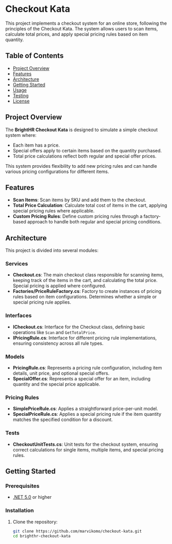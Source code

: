 # Checkout Kata

This project implements a checkout system for an online store, following the principles of the Checkout Kata. The system allows users to scan items, calculate total prices, and apply special pricing rules based on item quantity.

## Table of Contents

- [Project Overview](#project-overview)
- [Features](#features)
- [Architecture](#architecture)
- [Getting Started](#getting-started)
- [Usage](#usage)
- [Testing](#testing)
- [License](#license)


## Project Overview

The **BrightHR Checkout Kata** is designed to simulate a simple checkout system where:
- Each item has a price.
- Special offers apply to certain items based on the quantity purchased.
- Total price calculations reflect both regular and special offer prices.

This system provides flexibility to add new pricing rules and can handle various pricing configurations for different items.

## Features

- **Scan Items**: Scan items by SKU and add them to the checkout.
- **Total Price Calculation**: Calculate total cost of items in the cart, applying special pricing rules where applicable.
- **Custom Pricing Rules**: Define custom pricing rules through a factory-based approach to handle both regular and special pricing conditions.


## Architecture

This project is divided into several modules:

### Services
- **Checkout.cs**: The main checkout class responsible for scanning items, keeping track of the items in the cart, and calculating the total price. Special pricing is applied where configured.
- **Factories/PriceRuleFactory.cs**: Factory to create instances of pricing rules based on item configurations. Determines whether a simple or special pricing rule applies.
  
### Interfaces
- **ICheckout.cs**: Interface for the Checkout class, defining basic operations like `Scan` and `GetTotalPrice`.
- **IPricingRule.cs**: Interface for different pricing rule implementations, ensuring consistency across all rule types.

### Models
- **PricingRule.cs**: Represents a pricing rule configuration, including item details, unit price, and optional special offers.
- **SpecialOffer.cs**: Represents a special offer for an item, including quantity and the special price applicable.

### Pricing Rules
- **SimplePriceRule.cs**: Applies a straightforward price-per-unit model.
- **SpecialPriceRule.cs**: Applies a special pricing rule if the item quantity matches the specified condition for a discount.

### Tests
- **CheckoutUnitTests.cs**: Unit tests for the checkout system, ensuring correct calculations for single items, multiple items, and special pricing rules.

## Getting Started

### Prerequisites

- [.NET 5.0](https://dotnet.microsoft.com/download/dotnet/5.0) or higher

### Installation

1. Clone the repository:
   ```bash
   git clone https://github.com/marvikomo/checkout-kata.git
   cd brighthr-checkout-kata

